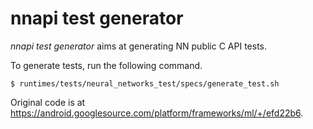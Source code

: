# nnapi test generator

_nnapi test generator_ aims at generating NN public C API tests.

To generate tests, run the following command.

```
$ runtimes/tests/neural_networks_test/specs/generate_test.sh
```

Original code is at https://android.googlesource.com/platform/frameworks/ml/+/efd22b6.
